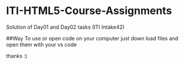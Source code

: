 # ITI-HTML5-Course-Assignments
Solution of Day01 and Day02 tasks (ITI Intake42)

##Way To use or open code on your computer just down load files and open them with your vs code

thanks :)
